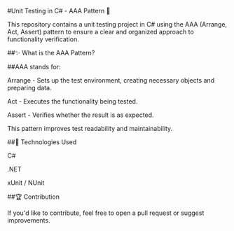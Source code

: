 #Unit Testing in C# - AAA Pattern 🔧

This repository contains a unit testing project in C# using the AAA (Arrange, Act, Assert) pattern to ensure a clear and organized approach to functionality verification.

##✨ What is the AAA Pattern?

##AAA stands for:

Arrange - Sets up the test environment, creating necessary objects and preparing data.

Act - Executes the functionality being tested.

Assert - Verifies whether the result is as expected.

This pattern improves test readability and maintainability.

##🔧 Technologies Used

C#

.NET

xUnit / NUnit

##🏆 Contribution

If you'd like to contribute, feel free to open a pull request or suggest improvements.
